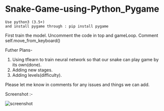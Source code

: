 # Snake-Game-using-Python_Pygame
    Use python3 (3.5+)
    and install pygame through : pip install pygame
    
First train the model.
Uncomment the code in top and gameLoop.
Comment self.move_from_keyboard()

   Futher Plans-
1. Using tflearn to train neural network so that our snake can play game by its own(done).
2. Adding new stages.
3. Adding levels(difficulty).

Please let me know in comments for any issues and things we can add.

Screenshot :-

![screenshot](https://user-images.githubusercontent.com/33475439/43824656-3ccf4f96-9b10-11e8-946b-3ebc766493cc.PNG)
